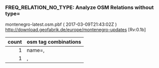  
### FREQ_RELATION_NO_TYPE: Analyze OSM Relations without type= 
montenegro-latest.osm.pbf ( 2017-03-09T21:43:02Z ) http://download.geofabrik.de/europe/montenegro-updates [Rv:0.1b]
 
|  count  |  osm tag combinations 
|  -----: | :---------------------------
|      1  |  name=, 
|      1  |  , 
 
